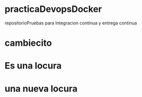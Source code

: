 # practicaDevopsDocker
repositorioPruebas para Integracion continua y entrega continua

# cambiecito
# Es una locura
# una nueva locura